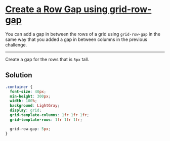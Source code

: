 # [Create a Row Gap using grid-row-gap](https://learn.freecodecamp.org/responsive-web-design/css-grid/create-a-row-gap-using-grid-row-gap/)

You can add a gap in between the rows of a grid using `grid-row-gap` in the same way that you added a gap in between columns in the previous challenge.

---

Create a gap for the rows that is `5px` tall.

## Solution

```css
.container {
  font-size: 40px;
  min-height: 300px;
  width: 100%;
  background: LightGray;
  display: grid;
  grid-template-columns: 1fr 1fr 1fr;
  grid-template-rows: 1fr 1fr 1fr;

  grid-row-gap: 5px;
}
```
